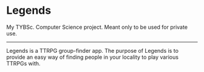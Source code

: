 # Legends
My TYBSc. Computer Science project. Meant only to be used for private use.
___________________________________
Legends is a TTRPG group-finder app. The purpose of Legends is to provide an easy way of finding people in your locality to play various TTRPGs with.

